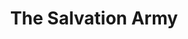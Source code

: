 ---
title: "The Salvation Army"
address: "Centenary House and Calder Fountain, 2, Victoria St, Belfast, Co. Antrim BT1 3GG"
tel: "028 9032 0320"
county: "Antrim"
category: "Hostels"
type: "Content"
lat: "54.601768"
lng: "-5.9247"
---